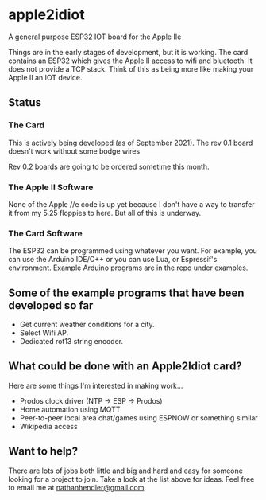# apple2idiot

A general purpose ESP32 IOT board for the Apple IIe

Things are in the early stages of development, but it is working.  The card contains an ESP32 which gives the Apple II access to wifi and bluetooth.  It does not provide a TCP stack.  Think of this as being more like making your Apple II an IOT device.

## Status

### The Card

This is actively being developed (as of September 2021).  The rev 0.1 board doesn't work without
some bodge wires

Rev 0.2 boards are going to be ordered sometime this month.

### The Apple II Software

None of the Apple //e code is up yet because I don't have a way to transfer it
from my 5.25 floppies to here.  But all of this is underway.

### The Card Software

The ESP32 can be programmed using whatever you want.  For example, you can use the Arduino IDE/C++ or you can use Lua, or Espressif's environment.  Example Arduino programs are in the repo under examples.

## Some of the example programs that have been developed so far

* Get current weather conditions for a city.
* Select Wifi AP.
* Dedicated rot13 string encoder.

## What could be done with an Apple2Idiot card?

Here are some things I'm interested in making work...

* Prodos clock driver (NTP -> ESP -> Prodos)
* Home automation using MQTT
* Peer-to-peer local area chat/games using ESPNOW or something similar
* Wikipedia access

## Want to help?

There are lots of jobs both little and big and hard and easy for someone
looking for a project to join.  Take a look at the list above for ideas.  Feel
free to email me at nathanhendler@gmail.com.

